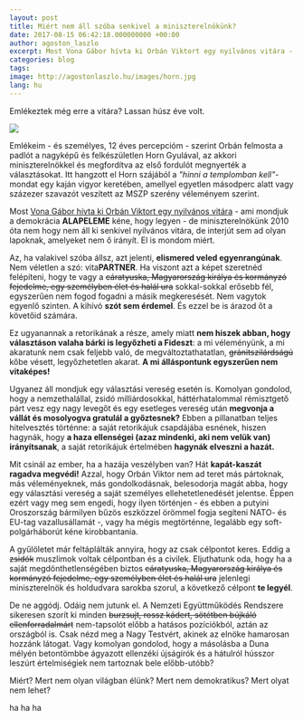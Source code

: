```yaml
---
layout: post
title: Miért nem áll szóba senkivel a miniszterelnökünk?
date: 2017-08-15 06:42:18.000000000 +00:00
author: agoston_laszlo
excerpt: Most Vona Gábor hívta ki Orbán Viktort egy nyilvános vitára - ami mondjuk a demokrácia ALAPELEME kéne, hogy legyen - de miniszterelnökünk 2010 óta nem áll ki senkivel nyilvános vitára. El is mondom miért.
categories: blog
tags: 
image: http://agostonlaszlo.hu/images/horn.jpg
lang: hu
---
```

Emlékeztek még erre a vitára? Lassan húsz éve volt.

![](http://agostonlaszlo.hu/images/horn.jpg)

Emlékeim - és személyes, 12 éves percepcióm - szerint Orbán felmosta a padlót a nagyképű és felkészületlen Horn Gyulával, az akkori miniszterelnökkel és megfordítva az első fordulót megnyerték a választásokat. Itt hangzott el Horn szájából a *"hinni a templomban kell"*-mondat egy kaján vigyor keretében, amellyel egyetlen másodperc alatt vagy százezer szavazót veszített az MSZP szerény véleményem szerint. 

Most [Vona Gábor hívta ki Orbán Viktort egy nyilvános vitára](http://24.hu/belfold/2010/04/02/vona_kihivta_orbant/) - ami mondjuk a demokrácia **ALAPELEME** kéne, hogy legyen - de miniszterelnökünk 2010 óta nem hogy nem áll ki senkivel nyilvános vitára, de interjút sem ad olyan lapoknak, amelyeket nem ő irányít. El is mondom miért.

Az, ha valakivel szóba állsz, azt jelenti, **elismered veled egyenrangúnak**. Nem véletlen a szó: vita**PARTNER**. Ha viszont azt a képet szeretnéd felépíteni, hogy te vagy a <s>cáratyuska, Magyarország királya és kormányzó fejedelme, egy személyben élet és halál ura</s> sokkal-sokkal erősebb fél, egyszerűen nem fogod fogadni a másik megkeresését. Nem vagytok egyenlő szinten. A kihívó **szót sem érdemel**. És ezzel be is árazod őt a követőid számára.

Ez ugyanannak a retorikának a része, amely miatt **nem hiszek abban, hogy választáson valaha bárki is legyőzheti a Fideszt**: a mi véleményünk, a mi akaratunk nem csak feljebb való, de megváltoztathatatlan, <s>gránitszilárdságú</s> kőbe vésett, legyőzhetetlen akarat. **A mi álláspontunk egyszerűen nem vitaképes!**

Ugyanez áll mondjuk egy választási vereség esetén is. Komolyan gondolod, hogy a nemzethalállal, zsidó milliárdosokkal, háttérhatalommal rémisztgető párt vesz egy nagy levegőt és egy esetleges vereség után **megvonja a vállát és mosolyogva gratulál a győztesnek?** Ebben a pillanatban teljes hitelvesztés történne: a saját retorikájuk csapdájába esnének, hiszen hagynák, hogy **a haza ellenségei (azaz mindenki, aki nem velük van) irányítsanak**, a saját retorikájuk értelmében **hagynák elveszni a hazát.**

Mit csinál az ember, ha a hazája veszélyben van? Hát **kapát-kaszát ragadva megvédi!** Azzal, hogy Orbán Viktor nem ad teret más pártoknak, más véleményeknek, más gondolkodásnak, belesodorja magát abba, hogy egy választási vereség a saját személyes ellehetetlenedését jelentse. Éppen ezért vagy meg sem engedi, hogy ilyen történjen - és ebben a putyini Oroszország bármilyen bűzös eszközzel örömmel fogja segíteni NATO- és EU-tag vazallusállamát -, vagy ha mégis megtörténne, legalább egy soft-polgárháborút kéne kirobbantania.

A gyűlöletet már feltáplálták annyira, hogy az csak célpontot keres. Eddig a <s>zsidók</s> muszlimok voltak célpontban és a civilek. Eljuthatunk oda, hogy ha a saját megdönthetlenségében biztos <s>cáratyuska, Magyarország királya és kormányzó fejedelme, egy személyben élet és halál ura</s> jelenlegi miniszterelnök és holdudvara sarokba szorul, a következő célpont **te legyél**. 

De ne aggódj. Odáig nem jutunk el. A Nemzeti Együttműködés Rendszere sikeresen szorít ki minden <s>burzsujt, rossz kádert, sötétben bújkáló ellenforradalmárt</s> nem-tapsolót előbb a hatásos pozíciókból, aztán az országból is. Csak nézd meg a Nagy Testvért, akinek az elnöke hamarosan hozzánk látogat. Vagy komolyan gondolod, hogy a másolásba a Duna mélyén betontömbbe ágyazott ellenzéki újságírók és a hátulról hússzor leszúrt értelmiségiek nem tartoznak bele előbb-utóbb?

Miért? Mert nem olyan világban élünk? Mert nem demokratikus? Mert olyat nem lehet?

ha
ha
ha
